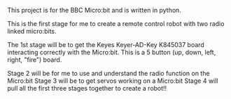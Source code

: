 This project is for the BBC Micro:bit and is written in python. 

This is the first stage for me to create a remote control robot with two radio linked micro:bits. 

The 1st stage will be to get the Keyes Keyer-AD-Key K845037 board interacting correctly with the Micro:bit. 
This is a 5 button (up, down, left, right, "fire") board.

Stage 2 will be for me to use and understand the radio function on the Micro:bit 
Stage 3 will be to get servos working on a Micro:bit 
Stage 4 will pull all the first three stages together to create a robot!!
